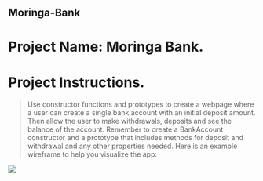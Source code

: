 ## Moringa-Bank

# Project Name: Moringa Bank.

# Project Instructions.
> Use constructor functions and prototypes to create a webpage where a user can create a single bank account with an initial deposit amount. Then allow the user to make withdrawals, deposits and see the balance of the account. Remember to create a BankAccount constructor and a prototype that includes methods for deposit and withdrawal and any other properties needed. Here is an example wireframe to help you visualize the app:
  <img src="https://github.com/scrupycoco/Moringa-Bank/blob/master/images/bank%20account.png">

